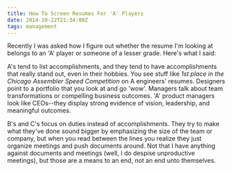 ```yaml
---
title: How To Screen Resumes For 'A' Players
date: 2014-10-22T21:34:00Z
tags: management
---
```


Recently I was asked how I figure out whether the resume I'm looking at belongs
to an 'A' player or someone of a lesser grade. Here's what I said:

A's tend to list accomplishments, and they tend to have accomplishments that
really stand out, even in their hobbies. You see stuff like *1st place in the
Chicago Assembler Speed Competition* on A engineers' resumes. Designers point
to a portfolio that you look at and go 'wow'. Managers talk about team
transformations or compelling business outcomes. 'A' product managers look
like CEOs--they display strong evidence of vision, leadership, and meaningful
outcomes.

B's and C's focus on duties instead of accomplishments. They try to make what
they've done sound bigger by emphasizing the size of the team or company, but
when you read between the lines you realize they just organize meetings and
push documents around. Not that I have anything against documents and meetings
(well, I do despise unproductive meetings), but those are a means to an end,
not an end unto themselves.
